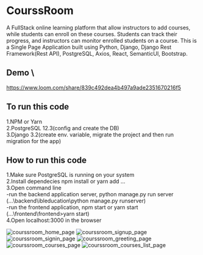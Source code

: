 # CourssRoom
A FullStack online learning platform that allow instructors to add courses, while students can enroll on these courses.
Students can track their progress, and instructors can monitor enrolled students on a course.
This is a Single Page Application built using Python, Django, Django Rest Framework(Rest API), PostgreSQL, Axios, React, SemanticUI, Bootstrap.
## Demo \
https://www.loom.com/share/839c492dea4b497a9ade2351670216f5

## To run this code <br/>
1.NPM or Yarn <br/>
2.PostgreSQL 12.3(config and create the DB) <br/>
3.Django 3.2(create env. variable, migrate the project and then run migration for the app) <br/>

## How to run this code <br/>
1.Make sure PostgreSQL is running on your system <br/>
2.Install dependecies npm install or yarn add ... <br/>
3.Open command line <br/>
-run the backend application server, python manage.py run server (...\backend\ibleducation\python manage.py runserver) <br/>
-run the frontend application, npm start or yarn start (...\frontend\frontend>yarn start) <br/>
4.Open localhost:3000 in the browser <br/>

![courssroom_home_page](https://user-images.githubusercontent.com/43505777/119233050-cd0a8900-baec-11eb-8f15-cab11add9921.PNG)
![courssroom_signup_page](https://user-images.githubusercontent.com/43505777/119233052-cd0a8900-baec-11eb-963b-11340da3d8ae.PNG)
![courssroom_signin_page](https://user-images.githubusercontent.com/43505777/119233051-cd0a8900-baec-11eb-8c74-7f397d8be318.PNG)
![courssroom_greeting_page](https://user-images.githubusercontent.com/43505777/119233049-cc71f280-baec-11eb-9767-9dc56a58d7e5.PNG)
![courssroom_courses_page](https://user-images.githubusercontent.com/43505777/119233048-cc71f280-baec-11eb-812f-5ded12d2edd7.PNG)
![courssroom_courses_list_page](https://user-images.githubusercontent.com/43505777/119233046-cbd95c00-baec-11eb-88b9-85a071ab7a2f.PNG)


